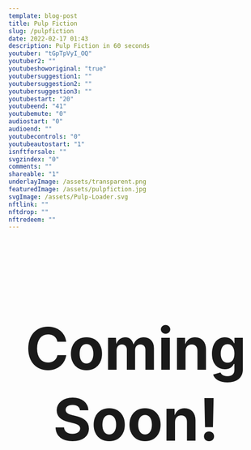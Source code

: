 ```yaml
---
template: blog-post
title: Pulp Fiction  
slug: /pulpfiction
date: 2022-02-17 01:43
description: Pulp Fiction in 60 seconds
youtuber: "tGpTpVyI_OQ"
youtuber2: ""
youtubeshoworiginal: "true"
youtubersuggestion1: ""
youtubersuggestion2: ""
youtubersuggestion3: ""
youtubestart: "20"
youtubeend: "41"
youtubemute: "0"
audiostart: "0"
audioend: ""
youtubecontrols: "0"
youtubeautostart: "1"
isnftforsale: ""
svgzindex: "0"
comments: ""
shareable: "1"
underlayImage: /assets/transparent.png
featuredImage: /assets/pulpfiction.jpg
svgImage: /assets/Pulp-Loader.svg
nftlink: ""
nftdrop: ""
nftredeem: ""
---
```

<h2 class="tronText" style="display:grid; place-content:center; text-align:center; font-size:12vw;">
        <div class="">Coming Soon!</div>
      </h2>

<!-- WSLMN6g_Od4 AUDIO -->


<!-- nftdrop: "2022-02-20T13:29:20" -->

<!-- WSLMN6g_Od4  DANCING 90 182 -->


